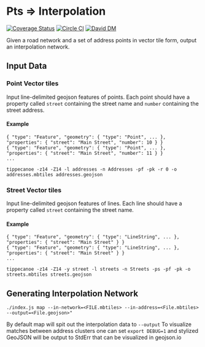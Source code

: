 # Pts => Interpolation

[![Coverage Status](https://coveralls.io/repos/github/ingalls/pt2itp/badge.svg?branch=master)](https://coveralls.io/github/ingalls/pt2itp?branch=master)
[![Circle CI](https://circleci.com/gh/ingalls/pt2itp/tree/master.svg?style=svg)](https://circleci.com/gh/ingalls/pt2itp/tree/master)
[![David DM](https://david-dm.org/ingalls/pt2itp.svg)](https://david-dm.org/ingalls/pt2itp)

Given a road network and a set of address points in vector tile form, output an interpolation network.

## Input Data

### Point Vector tiles

Input line-delimited geojson features of points. Each point should have a property called `street` containing the street name
and `number` containing the street address.

#### Example

```
{ "type": "Feature", "geometry": { "type": "Point", ... }, "properties": { "street": "Main Street", "number": 10 } }
{ "type": "Feature", "geometry": { "type": "Point", ... }, "properties": { "street": "Main Street", "number": 11 } }
...
```

`tippecanoe -z14 -Z14 -l addresses -n Addresses -pf -pk -r 0 -o addresses.mbtiles addresses.geojson`

### Street Vector tiles

Input line-delimited geojson features of lines. Each line should have a property called `street` containing the street name.

#### Example

```
{ "type": "Feature", "geometry": { "type": "LineString", ... }, "properties": { "street": "Main Street" } }
{ "type": "Feature", "geometry": { "type": "LineString", ... }, "properties": { "street": "Main Street" } }
...
```

`tippecanoe -z14 -Z14 -y street -l streets -n Streets -ps -pf -pk -o streets.mbtiles streets.geojson`

## Generating Interpolation Network

```
./index.js map --in-network=<FILE.mbtiles> --in-address=<File.mbtiles> --output=<File.geojson>"
```

By default map will spit out the interpolation data to `--output` To visualize matches between address clusters
one can set `export DEBUG=1` and stylized GeoJSON will be output to StdErr that can be visualized in geojson.io
